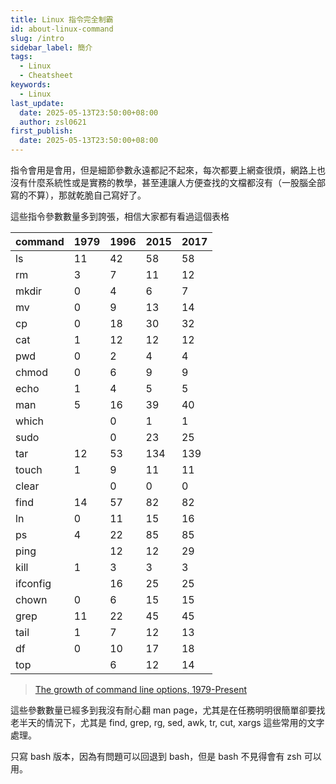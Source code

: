 ```yaml
---
title: Linux 指令完全制霸
id: about-linux-command
slug: /intro
sidebar_label: 簡介
tags:
  - Linux
  - Cheatsheet
keywords:
  - Linux
last_update:
  date: 2025-05-13T23:50:00+08:00
  author: zsl0621
first_publish:
  date: 2025-05-13T23:50:00+08:00
---
```


指令會用是會用，但是細節參數永遠都記不起來，每次都要上網查很煩，網路上也沒有什麼系統性或是實務的教學，甚至連讓人方便查找的文檔都沒有（一股腦全部寫的不算），那就乾脆自己寫好了。

這些指令參數數量多到誇張，相信大家都有看過這個表格

| command | 1979 | 1996 | 2015 | 2017 |
| --- | --- | --- | --- | --- |
| ls | 11 | 42 | 58 | 58 |
| rm | 3 | 7 | 11 | 12 |
| mkdir | 0 | 4 | 6 | 7 |
| mv | 0 | 9 | 13 | 14 |
| cp | 0 | 18 | 30 | 32 |
| cat | 1 | 12 | 12 | 12 |
| pwd | 0 | 2 | 4 | 4 |
| chmod | 0 | 6 | 9 | 9 |
| echo | 1 | 4 | 5 | 5 |
| man | 5 | 16 | 39 | 40 |
| which |  | 0 | 1 | 1 |
| sudo |  | 0 | 23 | 25 |
| tar | 12 | 53 | 134 | 139 |
| touch | 1 | 9 | 11 | 11 |
| clear |  | 0 | 0 | 0 |
| find | 14 | 57 | 82 | 82 |
| ln | 0 | 11 | 15 | 16 |
| ps | 4 | 22 | 85 | 85 |
| ping |  | 12 | 12 | 29 |
| kill | 1 | 3 | 3 | 3 |
| ifconfig |  | 16 | 25 | 25 |
| chown | 0 | 6 | 15 | 15 |
| grep | 11 | 22 | 45 | 45 |
| tail | 1 | 7 | 12 | 13 |
| df | 0 | 10 | 17 | 18 |
| top |  | 6 | 12 | 14 |

> [The growth of command line options, 1979-Present](https://danluu.com/cli-complexity/)

這些參數數量已經多到我沒有耐心翻 man page，尤其是在任務明明很簡單卻要找老半天的情況下，尤其是 find, grep, rg, sed, awk, tr, cut, xargs 這些常用的文字處理。

只寫 bash 版本，因為有問題可以回退到 bash，但是 bash 不見得會有 zsh 可以用。
